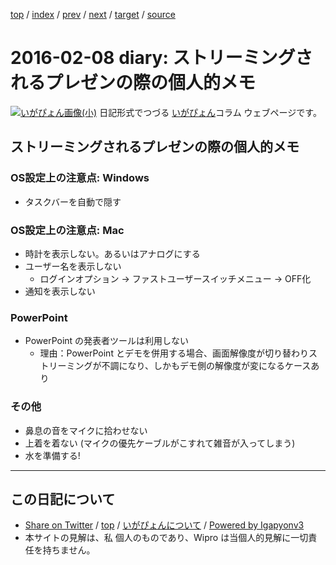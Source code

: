 [top](../index.html) 
 / [index](index.html) 
 / [prev](ig160207.html) 
 / [next](ig160209.html) 
 / [target](https://igapyon.github.io/diary/2016/ig160208.html) 
 / [source](https://github.com/igapyon/diary/blob/master/2016/ig160208.src.md) 

2016-02-08 diary: ストリーミングされるプレゼンの際の個人的メモ
=====================================================================================================
[![いがぴょん画像(小)](https://igapyon.github.io/diary/images/iga200306s.jpg "いがぴょん")](https://igapyon.github.io/diary/memo/memoigapyon.html) 日記形式でつづる [いがぴょん](https://igapyon.github.io/diary/memo/memoigapyon.html)コラム ウェブページです。

## ストリーミングされるプレゼンの際の個人的メモ


### OS設定上の注意点: Windows


* タスクバーを自動で隠す


### OS設定上の注意点: Mac 


* 時計を表示しない。あるいはアナログにする
* ユーザー名を表示しない
  * ログインオプション → ファストユーザースイッチメニュー → OFF化
* 通知を表示しない



### PowerPoint


* PowerPoint の発表者ツールは利用しない
  *  理由：PowerPoint とデモを併用する場合、画面解像度が切り替わりストリーミングが不調になり、しかもデモ側の解像度が変になるケースあり



### その他


*  鼻息の音をマイクに拾わせない
*  上着を着ない (マイクの優先ケーブルがこすれて雑音が入ってしまう)
*  水を準備する!


----------------------------------------------------------------------------------------------------

## この日記について

* [Share on Twitter](https://twitter.com/intent/tweet?hashtags=igapyon%2Cdiary%2C%E3%81%84%E3%81%8C%E3%81%B4%E3%82%87%E3%82%93&text=%E3%82%B9%E3%83%88%E3%83%AA%E3%83%BC%E3%83%9F%E3%83%B3%E3%82%B0%E3%81%95%E3%82%8C%E3%82%8B%E3%83%97%E3%83%AC%E3%82%BC%E3%83%B3%E3%81%AE%E9%9A%9B%E3%81%AE%E5%80%8B%E4%BA%BA%E7%9A%84%E3%83%A1%E3%83%A2&url=https%3A%2F%2Figapyon.github.io%2Fdiary%2F2016%2Fig160208.html) / [top](../index.html) / [いがぴょんについて](https://igapyon.github.io/diary/memo/memoigapyon.html) / [Powered by Igapyonv3](https://github.com/igapyon/igapyonv3)
* 本サイトの見解は、私 個人のものであり、Wipro は当個人的見解に一切責任を持ちません。 
